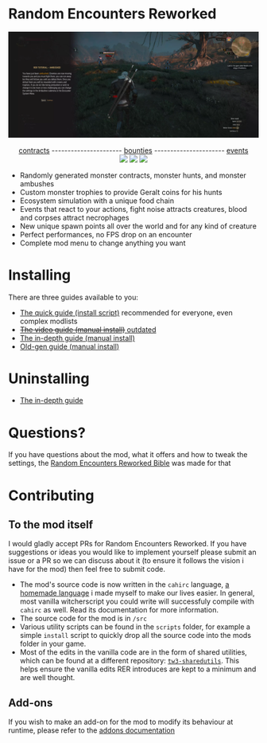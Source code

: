 # Random Encounters Reworked

![ambushed tutorial](./docs/ambushed.webp)

<div align="center">
  <div><a href="https://www.youtube.com/watch?v=p8T9XQW95pg">contracts</a> ---------------------- <a href="https://www.youtube.com/watch?v=BxBP95s">bounties</a> ---------------------- <a href="https://www.youtube.com/watch?v=5uWC3I-crjI">events</a></div>
  <a href="https://www.youtube.com/watch?v=p8T9XQW95pg"><img src="docs/noticeboard-square-small-yt.png"></a>
  <a href="https://www.youtube.com/watch?v=BxBP95s-p5w"><img src="docs/bounties-square-small-yt.png"></a>
  <a href="https://www.youtube.com/watch?v=5uWC3I-crjI"><img src="docs/griffin-square-small-yt.png"></a>
 </div>
 
 
 - Randomly generated monster contracts, monster hunts, and monster ambushes
 - Custom monster trophies to provide Geralt coins for his hunts
 - Ecosystem simulation with a unique food chain
 - Events that react to your actions, fight noise attracts creatures, blood and corpses attract necrophages
 - New unique spawn points all over the world and for any kind of creature
 - Perfect performances, no FPS drop on an encounter
 - Complete mod menu to change anything you want
 
 # Installing
 There are three guides available to you:
  - [The quick guide (install script)](https://aelto.github.io/tw3-random-encounters-reworked/#install) recommended for everyone, even complex modlists
  - [~~The video guide (manual install)~~ outdated](https://www.youtube.com/watch?v=QBLdV3T2IKs)
  - [The in-depth guide (manual install)](https://aelto.github.io/tw3-random-encounters-reworked/indepth-guide/)
  - [Old-gen guide (manual install)](https://aelto.github.io/tw3-random-encounters-reworked/indepth-guide/oldgen.html)

# Uninstalling
 - [The in-depth guide](https://aelto.github.io/tw3-random-encounters-reworked/indepth-guide/#part-7)

# Questions?
If you have questions about the mod, what it offers and how to tweak the settings, the [Random Encounters Reworked Bible](https://aelto.github.io/tw3-random-encounters-reworked/rer-bible/) was made for that

# Contributing
## To the mod itself
I would gladly accept PRs for Random Encounters Reworked. If you have suggestions or ideas you would like to implement yourself please submit an issue or a PR so we can discuss about it (to ensure it follows the vision i have for the mod) then feel free to submit code.

 - The mod's source code is now written in the `cahirc` language, [a homemade language](https://github.com/Aelto/tw3-cahirc-language) i made myself to make our lives easier. In general, most vanilla witcherscript you could write will successfuly compile with `cahirc` as well. Read its documentation for more information.
 - The source code for the mod is in `/src`
 - Various utility scripts can be found in the `scripts` folder, for example a simple `install` script to quickly drop all the source code into the mods folder in your game.
 - Most of the edits in the vanilla code are in the form of shared utilities, which can be found at a different repository: [`tw3-sharedutils`](https://github.com/Aelto/tw3-shared-utils). This helps ensure the vanilla edits RER introduces are kept to a minimum and are well thought.

## Add-ons
If you wish to make an add-on for the mod to modify its behaviour at runtime,
please refer to the [addons documentation](/docs/guides/addons.md)

